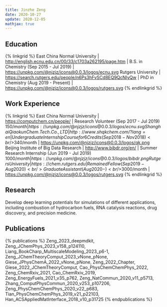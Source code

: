 ```yaml
---
title: Jinzhe Zeng
date: 2020-10-27
update: 2020-12-05
mathjax: true
---
```


## Education

{% linkgrid %}
East China Normal University | http://english.ecnu.edu.cn/00/33/c1703a262195/page.htm | B.S. in Chemistry (Sep 2015 - Jul 2019) | https://unpkg.com/@njzjz/icons@0.0.3/logos/ecnu.svg
Rutgers University | https://search.rutgers.edu/people/n6Ps3hFvSCd8EQ9QcNIyQw | PhD in Chemistry (Aug 2019 - Present) | https://unpkg.com/@njzjz/icons@0.0.3/logos/rutgers.svg
{% endlinkgrid %}

## Work Experience

{% linkgrid %}
East China Normal University | https://computchem.cn/people/ | Research Volunteer (Sep 2017 - Jul 2019)<br/>$150/month | https://unpkg.com/@njzjz/icons@0.0.3/logos/ecnu.svg
Shanghai Qiaokun Chem. Tech. Co., LTD | http://www.shqkchem.com/?lang=en | Undergraduate Internship Course for 6 Credits (Sep 2018 - Nov 2018)<br/>$340/month | https://unpkg.com/@njzjz/icons@0.0.3/logos/qk.png
Beijing Institute of Big Data Research | http://www.bibdr.org/en/ | Summer Research Internship (Jun 2019 - Jul 2019)<br/>$1000/month | https://unpkg.com/@njzjz/icons@0.0.3/logos/bibdr.png
Rutgers University | https://chem.rutgers.edu | Remained Fellow (Sep 2019 - Aug 2020)<br/>Graduate Assistant (Aug 2020 - )<br/>$3000/month | https://unpkg.com/@njzjz/icons@0.0.3/logos/rutgers.svg
{% endlinkgrid %}

## Research

Develop deep learning potentials for simulations of different applications, including combustion of hydrocarbon fuels, RNA catalysis reactions, drug discovery, and precision medicine.

## Publications

{% publications %}
Zeng_2023_deepmdkit,
Zeng_JChemPhys_2023_v158_p124110,
Liang_BookCharp_MultiscaleModeling_2023_p6-1,
Zeng_JChemTheoryComput_2023_vNone_pNone,
Giese_JPhysChemA_2022_vNone_pNone,
Zeng_2022_Chapter,
Giese_2022_JChemTheoryComput,
Cao_PhysChemChemPhys_2022,
Zeng_ChemRxiv_2021,
Cao_ChemRxiv_2019,
Zeng_EnergyFuels_2021_v35_p762,
Zeng_NatCommun_2020_v11_p5713,
Zhang_ComputPhysCommun_2020_v253_p107206,
Zeng_PhysChemChemPhys_2020_v22_p683,
Tian_PhysChemChemPhys_2019_v21_p22103,
Han_ACSAppliedMatInterface_2018_v10_p31725
{% endpublications %}

